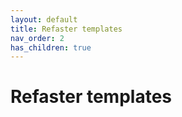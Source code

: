 ```yaml
---
layout: default
title: Refaster templates
nav_order: 2
has_children: true
---
```


# Refaster templates
